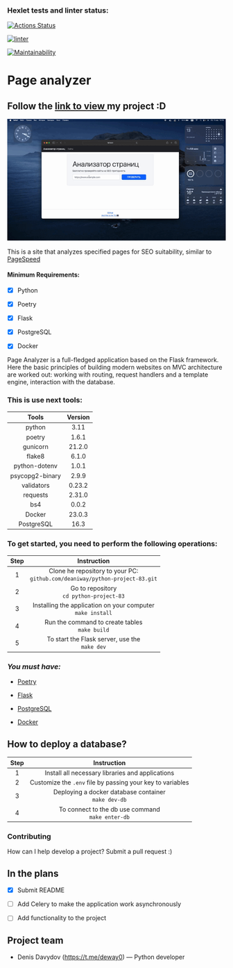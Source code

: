 ### Hexlet tests and linter status:

[![Actions Status](https://github.com/deaniway/python-project-83/actions/workflows/hexlet-check.yml/badge.svg)](https://github.com/deaniway/python-project-83/actions)

[![linter](https://github.com/deaniway/python-project-83/actions/workflows/linter.yml/badge.svg)](https://github.com/deaniway/python-project-83/actions/workflows/linter.yml)

[![Maintainability](https://api.codeclimate.com/v1/badges/e6a8f9b0171c0b9a1b3b/maintainability)](https://codeclimate.com/github/deaniway/python-project-83/maintainability)

# Page analyzer
## Follow the [link to view ](https://python-project-83-1-gyiq.onrender.com) my project :D

[![asciicast](https://github.com/deaniway/GIF_GIF/blob/main/PA.gif)](https://github.com/deaniway/GIF_GIF/blob/main/PA.gif)

This is a site that analyzes specified pages for SEO suitability, similar to [PageSpeed](https://pagespeed.web.dev/)


#### Minimum Requirements:
 - [x] Python 
 - [x] Poetry
 - [x] Flask
 - [x] PostgreSQL
 - [x] Docker


Page Analyzer is a full-fledged application based on the Flask framework. 
Here the basic principles of building modern websites on MVC architecture are worked out: working with routing, 
request handlers and a template engine, interaction with the database.


### This is  use next tools:

|      Tools      | Version |
|:---------------:|:-------:|
|     python      |  3.11   |
|     poetry      |  1.6.1  |
|    gunicorn     | 21.2.0  |
|     flake8      |  6.1.0  |
|  python-dotenv  |  1.0.1  |
| psycopg2-binary |  2.9.9  |
|   validators    | 0.23.2  |
|    requests     | 2.31.0  |
|       bs4       |  0.0.2  |
|     Docker      | 23.0.3  |
|   PostgreSQL    |  16.3   |





### To get started, you need to perform the following operations:

| Step |                                   Instruction                                   |
|:----:|:-------------------------------------------------------------------------------:|
|  1   | Clone he repository to your PC:<br/>`github.com/deaniway/python-project-83.git` |
|  2   |                   Go to repository<br/>`cd python-project-83`                   |
|  3   |         Installing the application on your computer<br/>`make install`          | 
|  4   |                Run the command to create tables<br/>`make build`                | 
|  5   |                To start the Flask server, use the<br/>`make dev`                |





### *You must have:* 

- [Poetry](https://python-poetry.org) 

- [Flask](https://flask.palletsprojects.com/en/3.0.x/) 

- [PostgreSQL](https://www.postgresql.org/) 

- [Docker](https://www.docker.com/) 


## How to deploy a database?

| Step |                        Instruction                         |
|:----:|:----------------------------------------------------------:|
|  1   |      Install all necessary libraries and applications      |
|  2   | Customize the `.env` file by passing your key to variables |
|  3   |  Deploying a docker database container<br/>`make dev-db`   | 
|  4   |    To connect to the db use command<br/>`make enter-db`    | 



### Contributing

How can I help develop a project? Submit a pull request :)




## In the plans
- [x] Submit README
- [ ] Add Сelery to make the application work asynchronously
- [ ] Add functionality to the project



## Project team
- Denis Davydov (https://t.me/deway0) — Python developer
